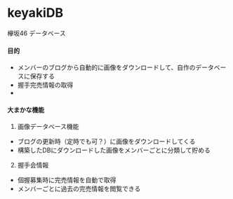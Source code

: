 # keyakiDB
欅坂46 データベース

#### 目的
- メンバーのブログから自動的に画像をダウンロードして、自作のデータベースに保存する
- 握手完売情報の取得
-
#### 大まかな機能
1. 画像データベース機能
- ブログの更新時（定時でも可？）に画像をダウンロードしてくる
- 構築したDBにダウンロードした画像をメンバーごとに分類して貯める


2. 握手会情報
- 個握募集時に完売情報を自動で取得
- メンバーごとに過去の完売情報を閲覧できる
